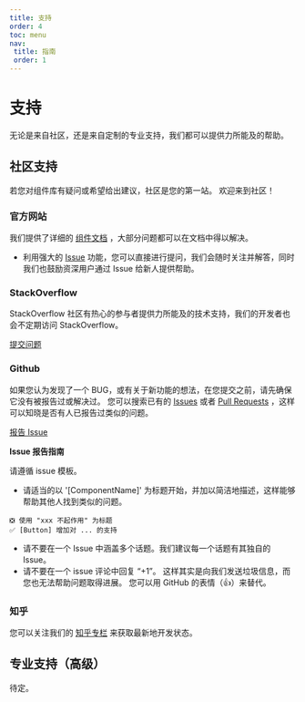 ```yaml
---
title: 支持 
order: 4
toc: menu 
nav:
 title: 指南 
 order: 1
---
```


# 支持

无论是来自社区，还是来自定制的专业支持，我们都可以提供力所能及的帮助。

## 社区支持

若您对组件库有疑问或希望给出建议，社区是您的第一站。 欢迎来到社区！

### 官方网站

我们提供了详细的 [组件文档](https://nuwa.design/components/overview) ，大部分问题都可以在文档中得以解决。

* 利用强大的 [Issue](https://github.com/nuwa-design/nuwa-design/issues) 功能，您可以直接进行提问，我们会随时关注并解答，同时我们也鼓励资深用户通过 Issue 给新人提供帮助。

### StackOverflow

StackOverflow 社区有热心的参与者提供力所能及的技术支持，我们的开发者也会不定期访问 StackOverflow。

[提交问题](https://stackoverflow.com/questions/tagged/nuwa-design?tab=Newest)

### Github

如果您认为发现了一个 BUG，或有关于新功能的想法，在您提交之前，请先确保它没有被报告过或解决过。 您可以搜索已有的 [Issues](https://github.com/nuwa-design/nuwa-design/issues) 或者 [Pull Requests](https://github.com/nuwa-design/nuwa-design/pulls) ，这样可以知晓是否有人已报告过类似的问题。

[报告 Issue](https://github.com/nuwa-design/nuwa-design/issues/new)

**Issue 报告指南**

请遵循 issue 模板。

- 请适当的以 '[ComponentName]' 为标题开始，并加以简洁地描述，这样能够帮助其他人找到类似的问题。

```
❎ 使用 "xxx 不起作用" 为标题 
✅ [Button] 增加对 ... 的支持
```

- 请不要在一个 Issue 中涵盖多个话题。我们建议每一个话题有其独自的 Issue。
- 请不要在一个 issue 评论中回复 “+1”。 这样其实是向我们发送垃圾信息，而您也无法帮助问题取得进展。 您可以用 GitHub 的表情（👍）来替代。

### 知乎

您可以关注我们的 [知乎专栏](https://www.zhihu.com/column/c_1053693077834862592) 来获取最新地开发状态。

## 专业支持（高级）

待定。
